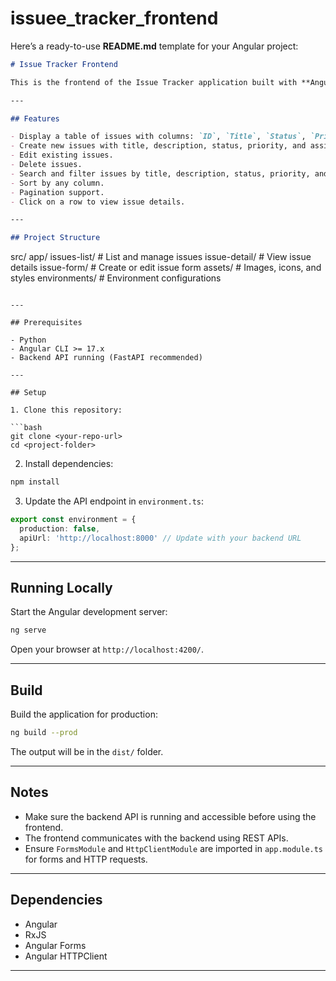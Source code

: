 # issuee_tracker_frontend
Here’s a ready-to-use **README.md** template for your Angular project:

```markdown
# Issue Tracker Frontend

This is the frontend of the Issue Tracker application built with **Angular 17**. It allows users to view, create, update, and manage issues with filters, sorting, and pagination.

---

## Features

- Display a table of issues with columns: `ID`, `Title`, `Status`, `Priority`, `Assignee`, `Updated At`.
- Create new issues with title, description, status, priority, and assignee.
- Edit existing issues.
- Delete issues.
- Search and filter issues by title, description, status, priority, and assignee.
- Sort by any column.
- Pagination support.
- Click on a row to view issue details.

---

## Project Structure

```

src/
app/
issues-list/       # List and manage issues
issue-detail/      # View issue details
issue-form/        # Create or edit issue form
assets/              # Images, icons, and styles
environments/        # Environment configurations

````

---

## Prerequisites

- Python
- Angular CLI >= 17.x
- Backend API running (FastAPI recommended)

---

## Setup

1. Clone this repository:

```bash
git clone <your-repo-url>
cd <project-folder>
````

2. Install dependencies:

```bash
npm install
```

3. Update the API endpoint in `environment.ts`:

```ts
export const environment = {
  production: false,
  apiUrl: 'http://localhost:8000' // Update with your backend URL
};
```

---

## Running Locally

Start the Angular development server:

```bash
ng serve
```

Open your browser at `http://localhost:4200/`.

---

## Build

Build the application for production:

```bash
ng build --prod
```

The output will be in the `dist/` folder.

---

## Notes

* Make sure the backend API is running and accessible before using the frontend.
* The frontend communicates with the backend using REST APIs.
* Ensure `FormsModule` and `HttpClientModule` are imported in `app.module.ts` for forms and HTTP requests.

---

## Dependencies

* Angular
* RxJS
* Angular Forms
* Angular HTTPClient

---

